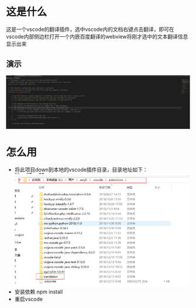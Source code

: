 # 这是什么
     
   这是一个vscode的翻译插件，选中vscode内的文档右键点击翻译，即可在vscode内部侧边栏打开一个内嵌百度翻译的webview将刚才选中的文本翻译信息显示出来
## 演示
  ![gif](https://github.com/18437931018/translation/blob/master/yanshi.gif)
# 怎么用
   * 将此项目down到本地的vscode插件目录，目录地址如下：
    ![path](https://github.com/18437931018/translation/blob/master/path.png)
   * 安装依赖 npm install
   * 重启vscode
